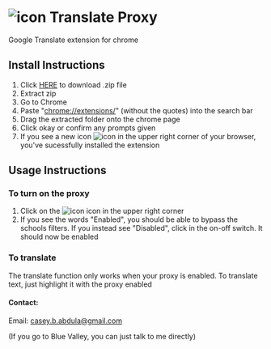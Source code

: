 # ![icon][icon32] Translate Proxy 
Google Translate extension for chrome

## Install Instructions
1. Click [HERE](https://github.com/CaseyBAbdula/Translate_pxy/archive/master.zip) to download .zip file
2. Extract zip
3. Go to Chrome
4. Paste "<chrome://extensions/>" (without the quotes) into the search bar
7. Drag the extracted folder onto the chrome page
8. Click okay or confirm any prompts given
9. If you see a new icon ![icon][icon16] in the upper right corner of your browser, you've sucessfully installed the extension

## Usage Instructions
### To turn on the proxy
1. Click on the ![icon][icon16] icon in the upper right corner
2. If you see the words "Enabled", you should be able to bypass the schools filters. If you instead see "Disabled", click in the on-off switch. It should now be enabled
### To translate
 The translate function only works when your proxy is enabled. To translate text, just highlight it with the proxy enabled

#### Contact:
Email: casey.b.abdula@gmail.com

(If you go to Blue Valley, you can just talk to me directly)

[icon48]:https://raw.githubusercontent.com/CaseyBAbdula/Translate_pxy/master/assets/img/icon/48.png
[icon32]:https://raw.githubusercontent.com/CaseyBAbdula/Translate_pxy/master/assets/img/icon/32.png
[icon16]:https://raw.githubusercontent.com/CaseyBAbdula/Translate_pxy/master/assets/img/icon/16.png
